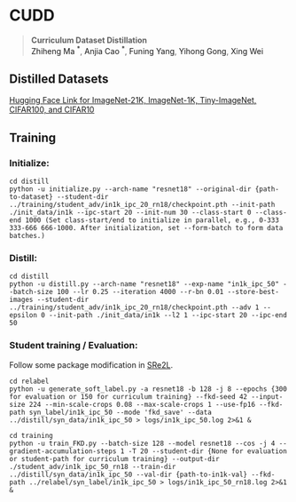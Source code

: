 # CUDD


> **Curriculum Dataset Distillation** <br>
<a>Zhiheng Ma $^*$</a>,</span> <a>Anjia Cao $^*$</a>,</span> <a>Funing Yang</a>,</span> <a>Yihong Gong</a>,</span> <a>Xing Wei</a>

## Distilled Datasets
[Hugging Face Link for ImageNet-21K, ImageNet-1K, Tiny-ImageNet, CIFAR100, and CIFAR10](https://huggingface.co/datasets/caj/CUDD)

## Training
### Initialize:
```
cd distill
python -u initialize.py --arch-name "resnet18" --original-dir {path-to-dataset} --student-dir ../training/student_adv/in1k_ipc_20_rn18/checkpoint.pth --init-path ./init_data/in1k --ipc-start 20 --init-num 30 --class-start 0 --class-end 1000 (Set class-start/end to initialize in parallel, e.g., 0-333 333-666 666-1000. After initialization, set --form-batch to form data batches.)
```

### Distill:
```
cd distill
python -u distill.py --arch-name "resnet18" --exp-name "in1k_ipc_50" --batch-size 100 --lr 0.25 --iteration 4000 --r-bn 0.01 --store-best-images --student-dir ../training/student_adv/in1k_ipc_20_rn18/checkpoint.pth --adv 1 --epsilon 0 --init-path ./init_data/in1k --l2 1 --ipc-start 20 --ipc-end 50
```

### Student training / Evaluation:
Follow some package modification in [SRe2L](https://github.com/VILA-Lab/SRe2L/tree/main/SRe2L/validate).

```
cd relabel
python -u generate_soft_label.py -a resnet18 -b 128 -j 8 --epochs {300 for evaluation or 150 for curriculum training} --fkd-seed 42 --input-size 224 --min-scale-crops 0.08 --max-scale-crops 1 --use-fp16 --fkd-path syn_label/in1k_ipc_50 --mode 'fkd_save' --data ../distill/syn_data/in1k_ipc_50 > logs/in1k_ipc_50.log 2>&1 &
```
```
cd training
python -u train_FKD.py --batch-size 128 --model resnet18 --cos -j 4 --gradient-accumulation-steps 1 -T 20 --student-dir {None for evaluation or student-path for curriculum training} --output-dir ./student_adv/in1k_ipc_50_rn18 --train-dir ../distill/syn_data/in1k_ipc_50 --val-dir {path-to-in1k-val} --fkd-path ../relabel/syn_label/in1k_ipc_50 > logs/in1k_ipc_50_rn18.log 2>&1 &
```